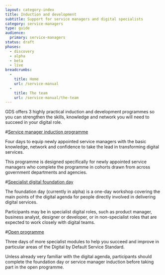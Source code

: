 ```yaml
---
layout: category-index
title: Induction and development
subtitle: Support for service managers and digital specialists
category: service-managers
type: guide
audience:
  primary: service-managers
status: draft
phases:
  - discovery
  - alpha
  - beta
  - live
breadcrumbs:
  -
    title: Home
    url: /service-manual
  -
    title: The team
    url: /service-manual/the-team
---
```


GDS offers 3 highly practical induction and development programmes so you can strengthen the skills, knowledge and network you will need to succeed in your digital role.

#[Service manager induction programme](service-manager-induction.html)

Four days to equip newly appointed service managers with the basic knowledge, network and confidence to take the lead in transforming digital services.

This programme is designed specifically for newly appointed service managers who complete the programme in cohorts drawn from across government departments and agencies.

#[Specialist digital foundation day](foundation-day.html)

The foundation day (currently in alpha) is a one-day workshop covering the main points of the digital agenda for people directly involved in delivering digital services.

Participants may be in specialist digital roles, such as product manager, business analyst, designer or developer, or in non-specialist roles that are expected to work closely with digital teams.

#[Open programme](open-programme.html)

Three days of more specialist modules to help you succeed and improve in particular areas of the Digital by Default Service Standard.

Unless already very familiar with the digital agenda, participants should complete the foundation day or service manager induction before taking part in the open programme.
